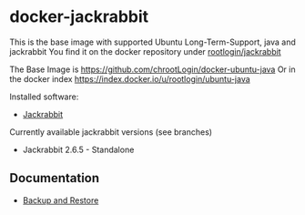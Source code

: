 docker-jackrabbit
=================
This is the base image with supported Ubuntu Long-Term-Support, java and jackrabbit
You find it on the docker repository under [rootlogin/jackrabbit](https://index.docker.io/u/rootlogin/jackrabbit/)

The Base Image is https://github.com/chrootLogin/docker-ubuntu-java
Or in the docker index https://index.docker.io/u/rootlogin/ubuntu-java


Installed software:
- [Jackrabbit](https://jackrabbit.apache.org/)

Currently available jackrabbit versions (see branches)
- Jackrabbit 2.6.5 - Standalone

Documentation
-------------

* [Backup and Restore](doc/backup.md)
